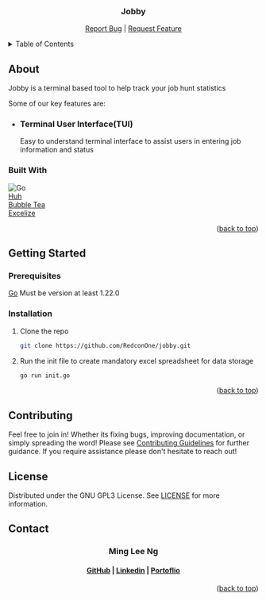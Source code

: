 <a id='readme-top'> </a>

<br />
<div align="center">
  <!-- <img src="./public/logo-100.png" alt="pet central" /> -->
  <a href="https://github.com/RedconOne/jobby">
    <!-- TODO: Create an LOGO for jobby -->
    <!-- <img src="" alt="jobby Logo" width="50" height="50" /> -->
  </a>
  <h3 align="center">
    Jobby
  </h3>
  <p align="center">
    <!-- <a href="https://pet-central.vercel.app/">View Live</a> -->
    <!-- | -->
    <a href="https://github.com/RedconOne/jobby/issues">Report Bug</a>
    |
    <a href="https://github.com/RedconOne/jobby/issues">Request Feature</a>

  </p>
</div>

<details>
  <summary>Table of Contents</summary>
  <ol>
    <li>
      <a href="#about">About</a>
      <ul>
        <li>
          <a href="#built-with">Built With</a>
        </li>
      </ul>
    </li>
    <li>
      <a href="#getting-started">Getting Started</a>
      <ul>
        <li>
          <a href="#prerequisites">Prerequisites</a>
        </li>
        <li>
          <a href="#installation">Installation</a>
        </li>
      </ul>
    </li>
    <li>
      <a href="#contributing">Contributing</a>
    </li>
    <li>
      <a href="#license">License</a>
    </li>
    <li>
      <a href="#contact">Contact</a>
    </li>
      <li>
      <a href="#attribution">Attribution</a>
    </li>
  </ol>
</details>

## About

<div>
  Jobby is a terminal based tool to help track your job hunt statistics

Some of our key features are:

  <ul>
    <li>
      <h3>Terminal User Interface(TUI)</h3>
      <p>Easy to understand terminal interface to assist users in entering job information and status</p>
    </li>
  </ul>
</div>

### Built With

<!-- TODO Add proper colors for each badge -->

![Go](https://img.shields.io/github/go-mod/go-version/redconone/jobby)
<br />
[Huh](https://github.com/charmbracelet/huh)
<br />
[Bubble Tea](https://github.com/charmbracelet/bubbletea)
<br />
[Excelize](https://github.com/xuri/excelize/v2)

<p align="right">
  (<a href="#readme-top">back to top</a>)
</p>

## Getting Started

<p>
</p>

### Prerequisites

[Go](https://go.dev/dl/)
Must be version at least 1.22.0

### Installation

1. Clone the repo

   ```sh
   git clone https://github.com/RedconOne/jobby.git
   ```

1. Run the init file to create mandatory excel spreadsheet for data storage
   ```sh
   go run init.go
   ```

<p align="right">(<a href="#readme-top">back to top</a>)</p>

## Contributing

Feel free to join in! Whether its fixing bugs, improving documentation, or
simply spreading the word! Please see
[Contributing Guidelines](/CONTRIBUTING.md) for further guidance. If you require
assistance please don't hesitate to reach out!

<!-- LICENSE -->

## License

Distributed under the GNU GPL3 License. See [LICENSE](./LICENSE) for more
information.

<!-- CONTACT -->

## Contact

<h3 align='center'> Ming Lee Ng</h3>
<h4 align='center'>
<a href="https://github.com/RedconOne">GitHub</a> |
<a href="https://linkedin.com/in/MingLeeNg">Linkedin</a> |
<a href="https://minglee.me">Portoflio</a>
</h4>

<p align="right">(<a href="#readme-top">back to top</a>)</p>
